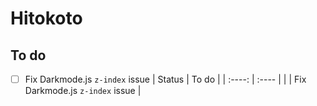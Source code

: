 # Hitokoto
## To do
- [ ] Fix Darkmode.js `z-index` issue
| Status | To do |
| :----: | :---- |
|  | Fix Darkmode.js `z-index` issue |
